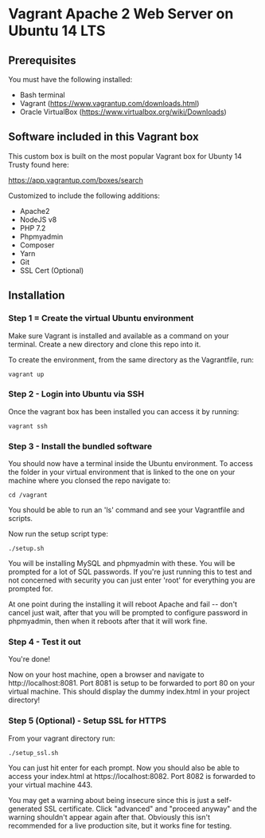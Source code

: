 # Vagrant Apache 2 Web Server on Ubuntu 14 LTS

## Prerequisites

You must have the following installed:

* Bash terminal
* Vagrant (https://www.vagrantup.com/downloads.html)
* Oracle VirtualBox (https://www.virtualbox.org/wiki/Downloads)

## Software included in this Vagrant box

This custom box is built on the most popular Vagrant box for Ubunty 14 Trusty found here:

https://app.vagrantup.com/boxes/search

Customized to include the following additions:

* Apache2
* NodeJS v8
* PHP 7.2
* Phpmyadmin
* Composer
* Yarn
* Git
* SSL Cert (Optional)

## Installation

### Step 1 = Create the virtual Ubuntu environment

Make sure Vagrant is installed and available as a command on your terminal.  Create a new directory and clone this repo into it.

To create the environment, from the same directory as the Vagrantfile, run:

```
vagrant up
```

### Step 2 - Login into Ubuntu via SSH

Once the vagrant box has been installed you can access it by running:

```
vagrant ssh
```

### Step 3 - Install the bundled software

You should now have a terminal inside the Ubuntu environment.  To access the folder in your virtual environment that is linked to the one on your machine where you clonsed the repo navigate to:

```
cd /vagrant
```

You should be able to run an 'ls' command and see your Vagrantfile and scripts.

Now run the setup script type:

```
./setup.sh
```

You will be installing MySQL and phpmyadmin with these.  You will be prompted for a lot of SQL passwords.  If you're just running this to test and not concerned with security you can just enter 'root' for everything you are prompted for.

At one point during the installing it will reboot Apache and fail -- don't cancel just wait, after that you will be prompted to configure password in phpmyadmin, then when it reboots after that it will work fine.

### Step 4 - Test it out

You're done!

Now on your host machine, open a browser and navigate to http://localhost:8081.  Port 8081 is setup to be forwarded to port 80 on your virtual machine.  This should display the dummy index.html in your project directory!

### Step 5 (Optional) - Setup SSL for HTTPS

From your vagrant directory run:

```
./setup_ssl.sh
```

You can just hit enter for each prompt.  Now you should also be able to access your index.html at https://localhost:8082.  Port 8082 is forwarded to your virtual machine 443.  

You may get a warning about being insecure since this is just a self-generated SSL certificate.  Click "advanced" and "proceed anyway" and the warning shouldn't appear again after that.  Obviously this isn't recommended for a live production site, but it works fine for testing.
